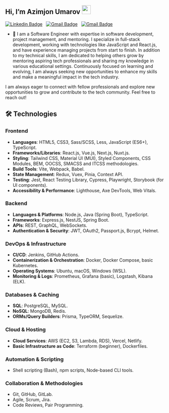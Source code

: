 ## Hi, I’m Azimjon Umarov <img src="https://media.giphy.com/media/hvRJCLFzcasrR4ia7z/giphy.gif" width="28px" height="28px" />

[![Linkedin Badge](https://img.shields.io/badge/-azimumarov-blue?style=flat-square&logo=Linkedin&logoColor=white&link=https://www.linkedin.com/in/azimumarov/)](https://www.linkedin.com/in/azimumarov/) &nbsp;
[![Gmail Badge](https://img.shields.io/badge/-azim_umarov@outlook.com-c14438?style=flat-square&logo=Gmail&logoColor=white&link=mailto:azim_umarov@outlook.com)](mailto:azim_umarov@outlook.com) &nbsp;
[![Gmail Badge](https://img.shields.io/badge/-Azim_Umarov-blue?style=flat-square&logo=Telegram&logoColor=white&link=mailto:azim_umarov@outlook.com)](https://t.me/Azim_Umarov) &nbsp;

- 🌱 I am a Software Engineer with expertise in software development, project management, and mentoring. I specialize in full-stack development, working with technologies like JavaScript and React.js, and have experience managing projects from start to finish. In addition to my technical skills, I am dedicated to helping others grow by mentoring aspiring tech professionals and sharing my knowledge in various educational settings. Continuously focused on learning and evolving, I am always seeking new opportunities to enhance my skills and make a meaningful impact in the tech industry.

I am always eager to connect with fellow professionals and explore new opportunities to grow and contribute to the tech community. Feel free to reach out!

## **🛠 Technologies**

### **Frontend**

* **Languages**: HTML5, CSS3, Sass/SCSS, Less, JavaScript (ES6+), TypeScript.
* **Frameworks/Libraries**: React.js, Vue.js, Next.js, Nuxt.js.
* **Styling**: Tailwind CSS, Material UI (MUI), Styled Components, CSS Modules, BEM, OOCSS, SMACSS and ITCSS methodologies.
* **Build Tools**: Vite, Webpack, Babel.
* **State Management**: Redux, Vuex, Pinia, Context API.
* **Testing**: Jest, React Testing Library, Cypress, Playwright, Storybook (for UI components).
* **Accessibility & Performance**: Lighthouse, Axe DevTools, Web Vitals.

### **Backend**

* **Languages & Platforms**: Node.js, Java (Spring Boot), TypeScript.
* **Frameworks**: Express.js, NestJS, Spring Boot.
* **APIs**: REST, GraphQL, WebSockets.
* **Authentication & Security**: JWT, OAuth2, Passport.js, Bcrypt, Helmet.

### **DevOps & Infrastructure**

* **CI/CD**: Jenkins, GitHub Actions.
* **Containerization & Orchestration**: Docker, Docker Compose, basic Kubernetes.
* **Operating Systems**: Ubuntu, macOS, Windows (WSL).
* **Monitoring & Logs**: Prometheus, Grafana (basic), Logstash, Kibana (ELK).

### **Databases & Caching**

* **SQL**: PostgreSQL, MySQL.
* **NoSQL**: MongoDB, Redis.
* **ORMs/Query Builders**: Prisma, TypeORM, Sequelize.

### **Cloud & Hosting**

* **Cloud Services**: AWS (EC2, S3, Lambda, RDS), Vercel, Netlify.
* **Basic Infrastructure as Code**: Terraform (beginner), Dockerfiles.

### **Automation & Scripting**

* Shell scripting (Bash), npm scripts, Node-based CLI tools.

### **Collaboration & Methodologies**

* Git, GitHub, GitLab.
* Agile, Scrum, Jira.
* Code Reviews, Pair Programming.
